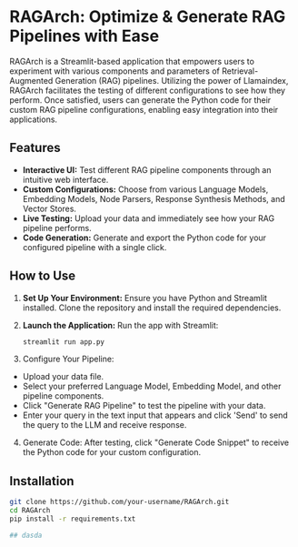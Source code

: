 # RAGArch: Optimize & Generate RAG Pipelines with Ease

RAGArch is a Streamlit-based application that empowers users to experiment with various components and parameters of Retrieval-Augmented Generation (RAG) pipelines. Utilizing the power of Llamaindex, RAGArch facilitates the testing of different configurations to see how they perform. Once satisfied, users can generate the Python code for their custom RAG pipeline configurations, enabling easy integration into their applications.

## Features

- **Interactive UI:** Test different RAG pipeline components through an intuitive web interface.
- **Custom Configurations:** Choose from various Language Models, Embedding Models, Node Parsers, Response Synthesis Methods, and Vector Stores.
- **Live Testing:** Upload your data and immediately see how your RAG pipeline performs.
- **Code Generation:** Generate and export the Python code for your configured pipeline with a single click.

## How to Use

1. **Set Up Your Environment:**
   Ensure you have Python and Streamlit installed. Clone the repository and install the required dependencies.

2. **Launch the Application:**
   Run the app with Streamlit:

   ```bash
   streamlit run app.py
   
3. Configure Your Pipeline:
- Upload your data file.
- Select your preferred Language Model, Embedding Model, and other pipeline components.
- Click "Generate RAG Pipeline" to test the pipeline with your data.
- Enter your query in the text input that appears and click 'Send' to send the query to the LLM and receive response.

4. Generate Code:
After testing, click "Generate Code Snippet" to receive the Python code for your custom configuration.

## Installation

```bash
git clone https://github.com/your-username/RAGArch.git
cd RAGArch
pip install -r requirements.txt

## dasda
